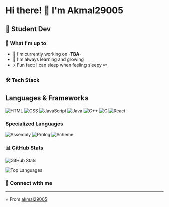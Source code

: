 # Hi there! 👋 I'm Akmal29005

## 🚀 Student Dev


### 💫 What I'm up to
- 🔭 I'm currently working on **-TBA-**
- 🌱 I'm always learning and growing
- ⚡ Fun fact: I can sleep when feeling sleepy 💤

### 🛠️ Tech Stack
## Languages & Frameworks
![HTML](https://img.shields.io/badge/-HTML-05122A?style=flat&logo=html5)
![CSS](https://img.shields.io/badge/-CSS-05122A?style=flat&logo=css3)
![JavaScript](https://img.shields.io/badge/-JavaScript-05122A?style=flat&logo=javascript)
![Java](https://img.shields.io/badge/-Java-05122A?style=flat&logo=java)
![C++](https://img.shields.io/badge/-C++-05122A?style=flat&logo=cplusplus)
![C](https://img.shields.io/badge/-C-05122A?style=flat&logo=c)
![React](https://img.shields.io/badge/-React-05122A?style=flat&logo=react)

### Specialized Languages
![Assembly](https://img.shields.io/badge/-Assembly-05122A?style=flat&logo=assemblyscript)
![Prolog](https://img.shields.io/badge/-Prolog-05122A?style=flat&logo=prolog)
![Scheme](https://img.shields.io/badge/-Scheme-05122A?style=flat&logo=scheme)

### 📊 GitHub Stats
![GitHub Stats](https://github-readme-stats.vercel.app/api?username=akmal29005&show_icons=true&theme=radical&layout=compact)

![Top Languages](https://github-readme-stats.vercel.app/api/top-langs/?username=akmal29005&theme=radical)

### 🤝 Connect with me





---
⭐️ From [akmal29005](https://github.com/)
